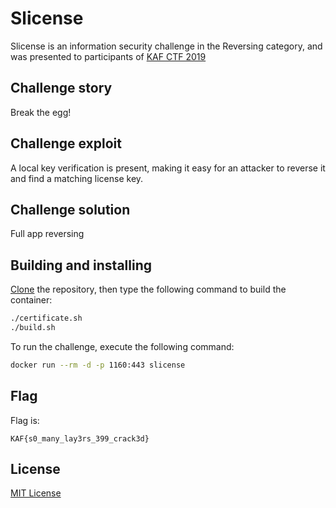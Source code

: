 # Slicense

Slicense is an information security challenge in the Reversing category, and was presented to participants of [KAF CTF 2019](https://ctf.kipodafterfree.com)

## Challenge story

Break the egg!

## Challenge exploit

A local key verification is present, making it easy for an attacker to reverse it and find a matching license key.

## Challenge solution

Full app reversing

## Building and installing

[Clone](https://github.com/NadavTasher/2019-Slicense/archive/master.zip) the repository, then type the following command to build the container:
```bash
./certificate.sh
./build.sh
```

To run the challenge, execute the following command:
```bash
docker run --rm -d -p 1160:443 slicense
```

## Flag

Flag is:
```flagscript
KAF{s0_many_lay3rs_399_crack3d}
```

## License
[MIT License](https://choosealicense.com/licenses/mit/)
